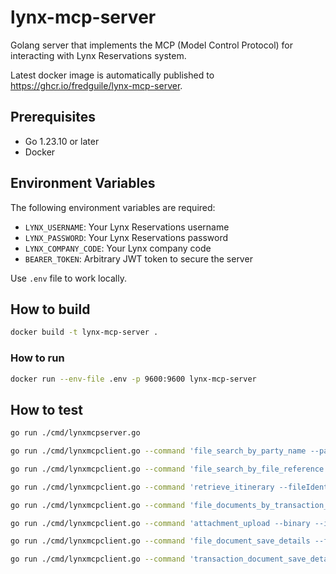# lynx-mcp-server

Golang server that implements the MCP (Model Control Protocol) for interacting with Lynx Reservations system.

Latest docker image is automatically published to https://ghcr.io/fredguile/lynx-mcp-server.

## Prerequisites

- Go 1.23.10 or later
- Docker

## Environment Variables

The following environment variables are required:

- `LYNX_USERNAME`: Your Lynx Reservations username
- `LYNX_PASSWORD`: Your Lynx Reservations password  
- `LYNX_COMPANY_CODE`: Your Lynx company code
- `BEARER_TOKEN`: Arbitrary JWT token to secure the server

Use `.env` file to work locally.

## How to build

```sh
docker build -t lynx-mcp-server .  
```

### How to run

```sh
docker run --env-file .env -p 9600:9600 lynx-mcp-server  
```

## How to test

```sh
go run ./cmd/lynxmcpserver.go

go run ./cmd/lynxmcpclient.go --command 'file_search_by_party_name --partyName=LASTNAME'

go run ./cmd/lynxmcpclient.go --command 'file_search_by_file_reference --fileReference=FTXXXXXXXXX'

go run ./cmd/lynxmcpclient.go --command 'retrieve_itinerary --fileIdentifier=XXX'

go run ./cmd/lynxmcpclient.go --command 'file_documents_by_transaction_reference --fileIdentifier=XXX --transactionIdentifier=XXX'

go run ./cmd/lynxmcpclient.go --command 'attachment_upload --binary --identifier=YYY --fileName=attachment.pdf'

go run ./cmd/lynxmcpclient.go --command 'file_document_save_details --fileIdentifier=XXX --name=document --content "<span>test</span>" --type=SUPP --attachmentUrl=/documents/file/f16476987/d20250709064401.pdf'

go run ./cmd/lynxmcpclient.go --command 'transaction_document_save_details --fileIdentifier=XXX --transactionIdentifier=XXX --name=document --content "<span>test</span>" --type=SUPP --attachmentUrl=/documents/file/f16476987/d20250709064401.pdf'
```